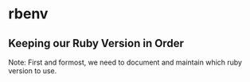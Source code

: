 # rbenv

## Keeping our Ruby Version in Order

Note:
First and formost, we need to document and maintain which ruby version to use.

